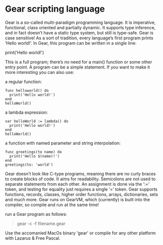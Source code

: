 # Gear scripting language

Gear is a so-called multi-paradigm programming language. It is imperative, functional, class oriented and partially dynamic. It supports type inference, and in fact doesn’t have a static type system, but still is type-safe. Gear is case sensitive!
As a sort of tradition, every language’s first program prints ‘Hello world!’. In Gear, this program can be written in a single line:

print('Hello world!')

This is a full program; there’s no need for a main() function or some other entry point. A program can be a simple statement. 
If you want to make it more interesting you can also use:

a regular function:

```
func helloworld() do
  print('Hello world!')
end
helloWorld()
```
a lambda expression:

```
var helloWorld := lambda() do 
  print('Hello world!')
end
helloWorld()
```
a function with named parameter and string interpolation:

```
func greetings(to name) do
  print('Hello $(name)!')
end
greetings(to: 'world')
```
Gear doesn’t look like C-type programs, meaning there are no curly braces to create blocks of code. It aims for readability. 
Semicolons are not used to separate statements from each other. 
An assignment is done via the ‘:=’ token, and testing for equality just requires a single ‘=’ token.
Gear supports functions, records, classes, higher order functions, arrays, dictionaries, sets and much more.
Gear runs on GearVM, which (currently) is built into the compiler, so compile and run at the same time!

run a Gear program as follows:
> gear -c -f filename.gear

Use the accomanied MacOs binary 'gear' or compile for any other platform with Lazarus & Free Pascal.
